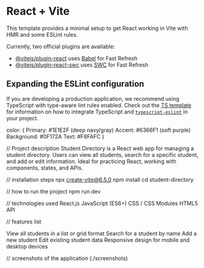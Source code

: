 # React + Vite

This template provides a minimal setup to get React working in Vite with HMR and some ESLint rules.

Currently, two official plugins are available:

- [@vitejs/plugin-react](https://github.com/vitejs/vite-plugin-react/blob/main/packages/plugin-react) uses [Babel](https://babeljs.io/) for Fast Refresh
- [@vitejs/plugin-react-swc](https://github.com/vitejs/vite-plugin-react/blob/main/packages/plugin-react-swc) uses [SWC](https://swc.rs/) for Fast Refresh

## Expanding the ESLint configuration

If you are developing a production application, we recommend using TypeScript with type-aware lint rules enabled. Check out the [TS template](https://github.com/vitejs/vite/tree/main/packages/create-vite/template-react-ts) for information on how to integrate TypeScript and [`typescript-eslint`](https://typescript-eslint.io) in your project.



color: {
  Primary: #1E1E2F (deep navy/gray)
  Accent: #6366F1 (soft purple)
  Background: #0F172A
  Text: #F8FAFC
}

// Project description
Student Directory is a React web app for managing a student directory. Users can view all students, search for a specific student, and add or edit information. Ideal for practicing React, working with components, states, and APIs.

// installation steps
npx create-vite@6.5.0
npm install
cd student-directory

// how to run the project
npm run dev

// technologies used
React.js
JavaScript (ES6+)
CSS / CSS Modules
HTML5
API

// features list

View all students in a list or grid format
Search for a student by name
Add a new student
Edit existing student data
Responsive design for mobile and desktop devices

// screenshots of the application
(./screenshots)